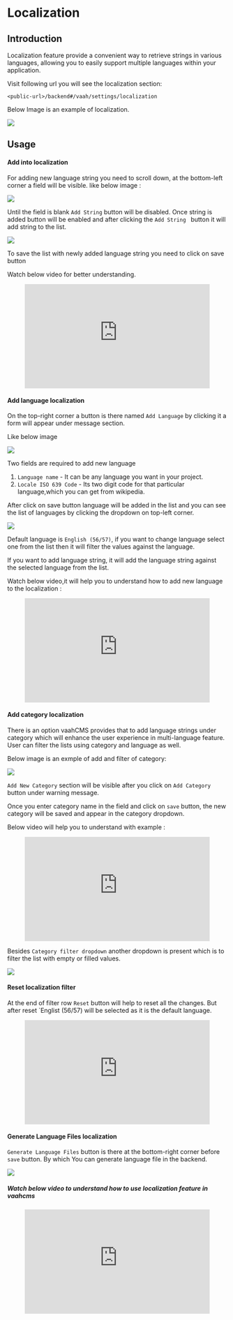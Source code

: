 # Localization

## Introduction

Localization feature provide a convenient way to retrieve strings in various languages, allowing you to easily support multiple languages within your application.

Visit following url you will see the localization section:
```http request
<public-url>/backend#/vaah/settings/localization
```
Below Image is an example of localization.

<img src="/images/localization-setting-1.png">

## Usage

#### Add into localization

For adding new language string you need to scroll down, at the bottom-left corner a field will be visible.
like below image :

<img src="/images/localization-setting-2.png">

Until the field is blank ```Add String``` button will be disabled. Once string is added button will be enabled and after clicking the ```Add String ``` button  it will add string to the list.

<img src="/images/localization-setting-3.png">

To save the list with newly added language string you need to click on save button

Watch below video for better understanding.

<figure>
  <iframe src="https://img-v4.getdemo.dev/screenshot/chrome_OAmkBlhFCF.mp4" frameborder="0" allowfullscreen="true" style="width: 100%; aspect-ratio: 16/9;"> </iframe>
</figure>



#### Add language localization

On the top-right corner a button is there named `Add Language` by clicking it a form will appear under message section.

Like below image

<img src="/images/localization-setting-5.png">

Two fields are required to add new language
1. ```Language name``` - It can be any language you want in your project.
2. ```Locale ISO 639 Code``` - Its two digit code for that particular language,which you can get from wikipedia.

After click on save button language will be added in the list and you can see the list of languages by clicking the dropdown on top-left corner.

<img src="/images/localization-setting-6.png">

Default language is `English (56/57)`, if you want to change language select one from the list then it will filter the values against the language.

If you want to add language string, it will add the language string against the selected language from the list.

Watch below video,it will help you to understand how to add new language to the localization :

<figure>
  <iframe src="https://img-v4.getdemo.dev/screenshot/chrome_9HFaHtKvhc.mp4" frameborder="0" allowfullscreen="true" style="width: 100%; aspect-ratio: 16/9;"> </iframe>
</figure>

#### Add category localization
There is an option vaahCMS provides that to add language strings under category which will enhance the user experience in multi-language feature.
User can filter the lists using category and language as well.

Below image is an exmple of add and filter of category:

<img src="/images/localization-setting-7.png">

`Add New Category` section will be visible after you click on `Add Category` button under warning message.

Once you enter category name in the field and click on `save` button, the new category will be saved and appear in the category dropdown.

Below video will help you to understand with example :

<figure>
  <iframe src="https://img-v4.getdemo.dev/screenshot/chrome_CEk9xFYSRC.mp4" frameborder="0" allowfullscreen="true" style="width: 100%; aspect-ratio: 16/9;"> </iframe>
</figure>

Besides `Category filter dropdown` another dropdown is present which is to filter the list with empty or filled values.

<img src="/images/localization-setting-8.png">

#### Reset localization filter

At the end of filter row `Reset` button will help to reset all the changes. But after reset `Englist (56/57) will be selected as it is the default language.

<figure>
  <iframe src="https://img-v4.getdemo.dev/screenshot/chrome_CXayJJCfdu.mp4" frameborder="0" allowfullscreen="true" style="width: 100%; aspect-ratio: 16/9;"> </iframe>
</figure>

#### Generate Language Files localization
`Generate Language Files` button is there at the bottom-right corner before `save` button. By which You can generate language file in the backend.

<img src="/images/localization-setting-9.png">

##### Watch below video to understand how to use localization feature in vaahcms
<figure>
  <iframe src="http://img-v5.getdemo.dev/screenshot/chrome_hej8yBYJE8.mp4" frameborder="0" allowfullscreen="true" style="width: 100%; aspect-ratio: 16/9;"> </iframe>
</figure>











